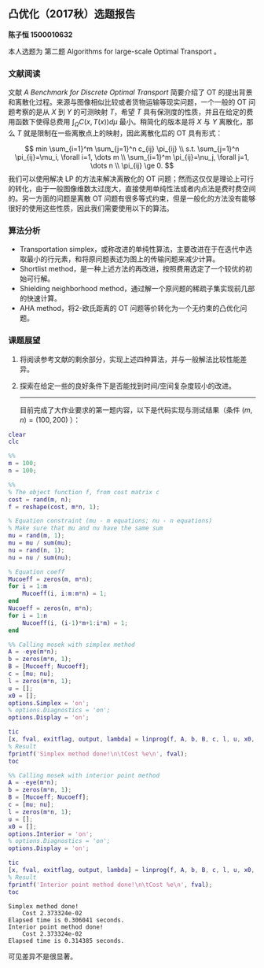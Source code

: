 ## 凸优化（2017秋）选题报告

__陈子恒 1500010632__

本人选题为 第二题 Algorithms for large-scale Optimal Transport 。

### 文献阅读

文献 _A Benchmark for Discrete Optimal Transport_ 简要介绍了 OT 的提出背景和离散化过程。来源与图像相似比较或者货物运输等现实问题，一个一般的 OT 问题考察的是从 $X$ 到 $Y$ 的可测映射 $T$，希望 $T$ 具有保测度的性质，并且在给定的费用函数下使得总费用 $\int_{\Omega} C(x, T(x))d\mu$ 最小。稍简化的版本是将 $X$ 与 $Y$ 离散化，那么 $T$ 就是限制在一些离散点上的映射，因此离散化后的 OT 具有形式：

$$
min \sum_{i=1}^m \sum_{j=1}^n c_{ij} \pi_{ij} \\ s.t. \sum_{j=1}^n \pi_{ij}=\mu_i, \forall i=1, \dots m \\ \sum_{i=1}^m \pi_{ij}=\nu_j, \forall j=1, \dots n \\ \pi_{ij} \ge 0.
$$
我们可以使用解决 LP 的方法来解决离散化的 OT 问题；然而这仅仅是理论上可行的转化，由于一般图像维数太过庞大，直接使用单纯性法或者内点法是费时费空间的。另一方面的问题是离散 OT 问题有很多等式约束，但是一般化的方法没有能够很好的使用这些性质，因此我们需要使用以下的算法。

### 算法分析

- Transportation simplex，或称改进的单纯性算法，主要改进在于在迭代中选取最小的行元素，和将原问题表述为图上的传输问题来减少计算。
- Shortlist method，是一种上述方法的再改进，按照费用选定了一个较优的初始可行解。
- Shielding neighborhood method，通过解一个原问题的稀疏子集实现前几部的快速计算。
- AHA method，将2-欧氏距离的 OT 问题等价转化为一个无约束的凸优化问题。

### 课题展望

1. 将阅读参考文献的剩余部分，实现上述四种算法，并与一般解法比较性能差异。

2. 探索在给定一些的良好条件下是否能找到时间/空间复杂度较小的改进。

   ---

   目前完成了大作业要求的第一题内容，以下是代码实现与测试结果（条件 $(m,n)=(100,200)$ ）：

```matlab
clear
clc

%%
m = 100;
n = 100;

%%
% The object function f, from cost matrix c
cost = rand(m, n);
f = reshape(cost, m*n, 1);

% Equation constraint (mu - m equations; nu - n equations)
% Make sure that mu and nu have the same sum
mu = rand(m, 1);
mu = mu / sum(mu);
nu = rand(n, 1);
nu = nu / sum(nu);

% Equation coeff
Mucoeff = zeros(m, m*n);
for i = 1:m
    Mucoeff(i, i:m:m*n) = 1;
end
Nucoeff = zeros(n, m*n);
for i = 1:n
    Nucoeff(i, (i-1)*m+1:i*m) = 1;
end

%% Calling mosek with simplex method
A = -eye(m*n);
b = zeros(m*n, 1);
B = [Mucoeff; Nucoeff];
c = [mu; nu];
l = zeros(m*n, 1);
u = [];
x0 = [];
options.Simplex = 'on';
% options.Diagnostics = 'on';
options.Display = 'on';

tic
[x, fval, exitflag, output, lambda] = linprog(f, A, b, B, c, l, u, x0, options);
% Result
fprintf('Simplex method done!\n\tCost %e\n', fval);
toc

%% Calling mosek with interior point method
A = -eye(m*n);
b = zeros(m*n, 1);
B = [Mucoeff; Nucoeff];
c = [mu; nu];
l = zeros(m*n, 1);
u = [];
x0 = [];
options.Interior = 'on';
% options.Diagnostics = 'on';
options.Display = 'on';

tic
[x, fval, exitflag, output, lambda] = linprog(f, A, b, B, c, l, u, x0, options);
% Result
fprintf('Interior point method done!\n\tCost %e\n', fval);
toc
```

```plain
Simplex method done!
	Cost 2.373324e-02
Elapsed time is 0.306041 seconds.
Interior point method done!
	Cost 2.373324e-02
Elapsed time is 0.314385 seconds.
```

可见差异不是很显著。